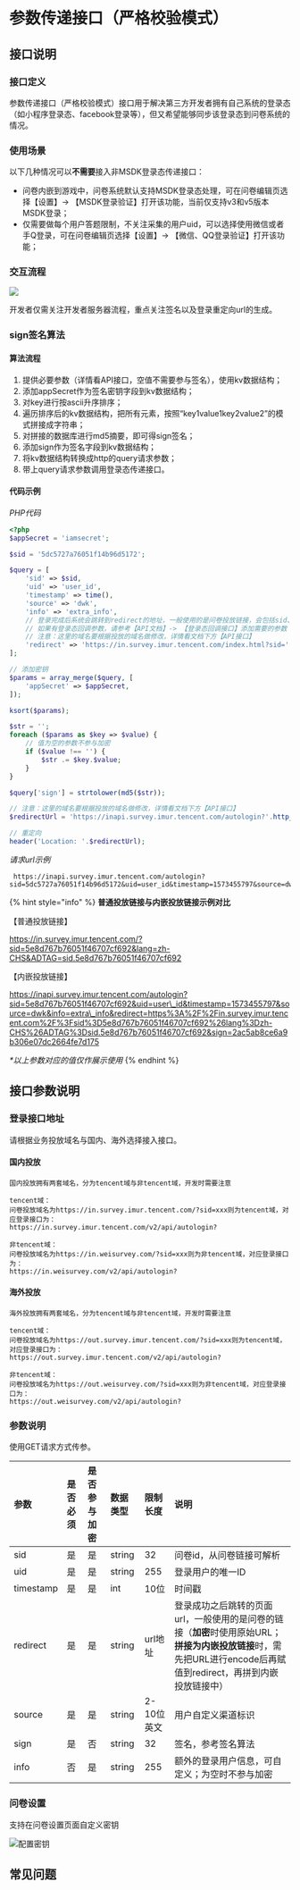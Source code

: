 # 参数传递接口（严格校验模式）

## 接口说明

### 接口定义

参数传递接口（严格校验模式）接口用于解决第三方开发者拥有自己系统的登录态（如小程序登录态、facebook登录等），但又希望能够同步该登录态到问卷系统的情况。

### 使用场景

以下几种情况可以**不需要**接入非MSDK登录态传递接口：

* 问卷内嵌到游戏中，问卷系统默认支持MSDK登录态处理，可在问卷编辑页选择【设置】-&gt; 【MSDK登录验证】打开该功能，当前仅支持v3和v5版本MSDK登录；
* 仅需要做每个用户答题限制，不关注采集的用户uid，可以选择使用微信或者手Q登录，可在问卷编辑页选择【设置】-&gt; 【微信、QQ登录验证】打开该功能；

### 交互流程

![](../.gitbook/assets/login_uml.jpg)

开发者仅需关注开发者服务器流程，重点关注签名以及登录重定向url的生成。

### sign签名算法

#### **算法流程**

1. 提供必要参数（详情看API接口，空值不需要参与签名），使用kv数据结构；
2. 添加appSecret作为签名密钥字段到kv数据结构；
3. 对key进行按ascii升序排序；
4. 遍历排序后的kv数据结构，把所有元素，按照“key1value1key2value2”的模式拼接成字符串；
5. 对拼接的数据库进行md5摘要，即可得sign签名；
6. 添加sign作为签名字段到kv数据结构；
7. 将kv数据结构转换成http的query请求参数；
8. 带上query请求参数调用登录态传递接口。

#### **代码示例**

_PHP代码_

```php
<?php
$appSecret = 'iamsecret';

$sid = '5dc5727a76051f14b96d5172';

$query = [
    'sid' => $sid,
    'uid' => 'user_id',
    'timestamp' => time(),
    'source' => 'dwk',
    'info' => 'extra_info',
    // 登录完成后系统会跳转到redirect的地址，一般使用的是问卷投放链接，会包括sid、lang内容
    // 如果有登录态回调参数，请参考【API文档】-> 【登录态回调接口】添加需要的参数
    // 注意：这里的域名要根据投放的域名做修改，详情看文档下方【API接口】
    'redirect' => 'https://in.survey.imur.tencent.com/index.html?sid='.$sid,
];

// 添加密钥
$params = array_merge($query, [
    'appSecret' => $appSecret,
]);

ksort($params);

$str = '';
foreach ($params as $key => $value) {
    // 值为空的参数不参与加密
    if ($value !== '') {
        $str .= $key.$value;
    }
}

$query['sign'] = strtolower(md5($str));

// 注意：这里的域名要根据投放的域名做修改，详情看文档下方【API接口】
$redirectUrl = 'https://inapi.survey.imur.tencent.com/autologin?'.http_build_query($query);

// 重定向
header('Location: '.$redirectUrl);
```

_请求url示例_

```text
 https://inapi.survey.imur.tencent.com/autologin?sid=5dc5727a76051f14b96d5172&uid=user_id&timestamp=1573455797&source=dwk&info=extra_info&redirect=https%3A%2F%2Fin.survey.imur.tencent.com%2Findex.html%3Fsid%3D5dc5727a76051f14b96d5172&sign=2ac5ab8ce6a9b306e07dc2664fe7d175
```

{% hint style="info" %}
**普通投放链接与内嵌投放链接示例对比**

【普通投放链接】

https://in.survey.imur.tencent.com/?sid=5e8d767b76051f46707cf692&lang=zh-CHS&ADTAG=sid.5e8d767b76051f46707cf692

【内嵌投放链接】

 https://inapi.survey.imur.tencent.com/autologin?sid=5e8d767b76051f46707cf692&uid=user\_id&timestamp=1573455797&source=dwk&info=extra\_info&redirect=https%3A%2F%2Fin.survey.imur.tencent.com%2F%3Fsid%3D5e8d767b76051f46707cf692%26lang%3Dzh-CHS%26ADTAG%3Dsid.5e8d767b76051f46707cf692&sign=2ac5ab8ce6a9b306e07dc2664fe7d175

_\*以上参数对应的值仅作展示使用_
{% endhint %}

## **接口参数说明**

### **登录接口地址**

请根据业务投放域名与国内、海外选择接入接口。

#### **国内投放**

```text
国内投放拥有两套域名，分为tencent域与非tencent域，开发时需要注意

tencent域：
问卷投放域名为https://in.survey.imur.tencent.com/?sid=xxx则为tencent域，对应登录接口为：
https://in.survey.imur.tencent.com/v2/api/autologin?

非tencent域：
问卷投放域名为https://in.weisurvey.com/?sid=xxx则为非tencent域，对应登录接口为：
https://in.weisurvey.com/v2/api/autologin?
```

#### **海外投放**

```text
海外投放拥有两套域名，分为tencent域与非tencent域，开发时需要注意

tencent域：
问卷投放域名为https://out.survey.imur.tencent.com/?sid=xxx则为tencent域，对应登录接口为：
https://out.survey.imur.tencent.com/v2/api/autologin?

非tencent域：
问卷投放域名为https://out.weisurvey.com/?sid=xxx则为非tencent域，对应登录接口为：
https://out.weisurvey.com/v2/api/autologin?

```

### **参数说明**

使用GET请求方式传参。

| 参数 | 是否必须 | 是否参与加密 | 数据类型 | 限制长度 | 说明 |
| :--- | :--- | :--- | :--- | :--- | :--- |
| sid | 是 | 是 | string | 32 | 问卷id，从问卷链接可解析 |
| uid | 是 | 是 | string | 255 | 登录用户的唯一ID |
| timestamp | 是 | 是 | int | 10位 | 时间戳 |
| redirect | 是 | 是 | string | url地址 | 登录成功之后跳转的页面url，一般使用的是问卷的链接（**加密**时使用原始URL；**拼接为内嵌投放链接**时，需先把URL进行encode后再赋值到redirect，再拼到内嵌投放链接中） |
| source | 是 | 是 | string | 2-10位英文 | 用户自定义渠道标识 |
| sign | 是 | 否 | string | 32 | 签名，参考签名算法 |
| info | 否 | 是 | string | 255 | 额外的登录用户信息，可自定义；为空时不参与加密 |

### 问卷设置

支持在问卷设置页面自定义密钥

![&#x914D;&#x7F6E;&#x5BC6;&#x94A5;](../.gitbook/assets/image%20%2818%29.png)

## 常见问题

